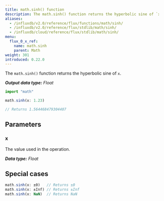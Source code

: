 ```yaml
---
title: math.sinh() function
description: The math.sinh() function returns the hyperbolic sine of `x`.
aliases:
  - /influxdb/v2.0/reference/flux/functions/math/sinh/
  - /influxdb/v2.0/reference/flux/stdlib/math/sinh/
  - /influxdb/cloud/reference/flux/stdlib/math/sinh/
menu:
  flux_0_x_ref:
    name: math.sinh
    parent: Math
weight: 301
introduced: 0.22.0
---
```


The `math.sinh()` function returns the hyperbolic sine of `x`.

_**Output data type:** Float_

```js
import "math"

math.sinh(x: 1.23)

// Returns 1.564468479304407
```

## Parameters

### x
The value used in the operation.

_**Data type:** Float_

## Special cases
```js
math.sinh(x: ±0)   // Returns ±0
math.sinh(x: ±Inf) // Returns ±Inf
math.sinh(x: NaN)  // Returns NaN
```
